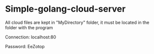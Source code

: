 # Simple-golang-cloud-server

All cloud files are kept in "MyDirectory" folder, it must be located in the folder with the program

Connection: localhost:80

Password: EeZotop
